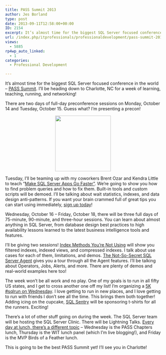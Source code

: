 ```yaml
---
title: PASS Summit 2013
author: Jes Borland
type: post
date: 2013-09-11T12:58:00+00:00
ID: 2154
excerpt: It’s almost time for the biggest SQL Server focused conference in the world – PASS Summit. I’ll be heading down to Charlotte, NC for a week of learning, teaching, running, and networking!
url: /index.php/itprofessionals/professionaldevelopment/pass-summit-2013/
views:
  - 5885
rp4wp_auto_linked:
  - 1
categories:
  - Professional Development

---
```

It’s almost time for the biggest SQL Server focused conference in the world – <a href="http://www.sqlpass.org/summit/2013/" target="_blank">PASS Summit</a>. I’ll be heading down to Charlotte, NC for a week of learning, teaching, running, and networking!

There are two days of full-day preconference sessions on Monday, October 14 and Tuesday, October 15. Guess what? I’m presenting a precon!

<p style="text-align: center;">
  <img style="vertical-align: middle;" src="/wp-content/uploads/users/grrlgeek/PASS_2013_SpeakingButton_180x180.png?mtime=1378904117" alt="" width="180" height="180" />
</p>

Tuesday, I’ll be teaming up with my coworkers Brent Ozar and Kendra Little to teach “[Make SQL Server Apps Go Faster”][1]. We’re going to show you how to find problem queries and how to fix them. Built-in tools and custom scripts will be demoed. I’ll be talking about wait statistics, indexes, and data design anti-patterns. If you want your brain crammed full of great tips you can start using immediately, [sign up today][2]!

Wednesday, October 16 – Friday, October 18, there will be three full days of 75-minute, 90-minute, and three-hour sessions. You can learn about almost anything in SQL Server, from database design best practices to high availability lessons learned to the latest business intelligence tools and features.

I’ll be giving two sessions! [Index Methods You’re Not Using][3] will show you filtered indexes, indexed views, and compressed indexes. I talk about use cases for each of them, limitations, and demos. [The Not-So-Secret SQL Server Agent][4] gives you a tour through all the Agent features. I’ll be talking about Operators, Jobs, Alerts, and more. There are plenty of demos and real-world examples here too!

The week won’t be all work and no play. One of my goals is to run in all fifty US states, and I get to cross another one off my list! I’m organizing a [5K #sqlrun on Wednesday][5]. I love getting to run in new places, and I love getting to run with friends I don’t see all the time. This brings them both together! Adding icing on the cupcake, [SQL Sentry][6] will be sponsoring t-shirts for all the runners. Exciting!

There’s a lot of other stuff going on during the week. The SQL Server team will be hosting the SQL Server Clinic. There will be Lightning Talks. [Every day at lunch, there’s a different topic][7] – Wednesday is the PASS Chapters lunch, Thursday is the WIT lunch panel (which I’m live blogging!), and Friday is the MVP Birds of a Feather lunch.

This is going to be the best PASS Summit yet! I’ll see you in Charlotte!

 [1]: http://www.sqlpass.org/summit/2013/Sessions/SessionDetails.aspx?sid=4423
 [2]: http://www.sqlpass.org/summit/2013/RegisterNow.aspx
 [3]: http://www.sqlpass.org/summit/2013/Sessions/SessionDetails.aspx?sid=4509
 [4]: http://www.sqlpass.org/summit/2013/Sessions/SessionDetails.aspx?sid=4422
 [5]: https://sqlrun.eventbrite.com/
 [6]: http://sqlsentry.net/
 [7]: http://www.sqlpass.org/summit/2013/Connect/Luncheons.aspx